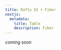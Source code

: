 ```yaml
---
title: Rafty UI + Fiber
nextjs:
  metadata:
    title: Table
    description: Fiber
---
```


coming soon
